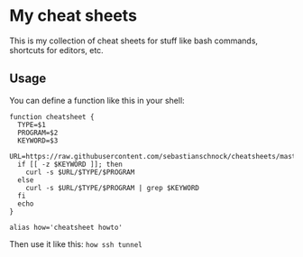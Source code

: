 # My cheat sheets
This is my collection of cheat sheets for stuff like bash commands, shortcuts for editors, etc.

## Usage
You can define a function like this in your shell:
```
function cheatsheet {
  TYPE=$1
  PROGRAM=$2
  KEYWORD=$3
  URL=https://raw.githubusercontent.com/sebastianschnock/cheatsheets/master
  if [[ -z $KEYWORD ]]; then
    curl -s $URL/$TYPE/$PROGRAM
  else
    curl -s $URL/$TYPE/$PROGRAM | grep $KEYWORD
  fi
  echo
}

alias how='cheatsheet howto'
```

Then use it like this:
```how ssh tunnel```
